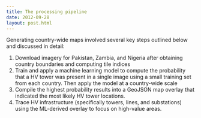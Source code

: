 ```yaml
---
title: The processing pipeline
date: 2012-09-28
layout: post.html
---
```


Generating country-wide maps involved several key steps outlined below and discussed in detail:

1. Download imagery for Pakistan, Zambia, and Nigeria after obtaining country boundaries and computing tile indices
1. Train and apply a machine learning model to compute the probability that a HV tower was present in a single image using a small training set from each country. Then apply the model at a country-wide scale
1. Compile the highest probability results into a GeoJSON map overlay that indicated the most likely HV tower locations.
1. Trace HV infrastructure (specifically towers, lines, and substations) using the ML-derived overlay to focus on high-value areas.
